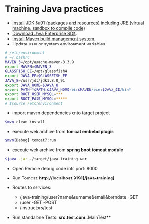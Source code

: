 # Training Java practices

- [Install JDK 8u91 (packages and resources) including JRE (virtual machine, sandbox to compile code)](http://www.oracle.com/technetwork/java/javase/downloads/jdk8-downloads-2133151.html)
- [Download Java Enterprise SDK](http://www.oracle.com/technetwork/java/javaee/downloads/index.html).
- [Install Maven build management system](https://maven.apache.org/download.cgi).
- Update user or system environment variables
```bash
# /etc/environment
# ~/.bashrc
MAVEN_3=/opt/apache-maven-3.3.9
export MAVEN=$MAVEN_3
GLASSFISH_EE=/opt/glassfish4
export JAVA_EE=$GLASSFISH_EE
JAVA_8=/usr/jdk/jdk1.8.0_91
export JAVA_HOME=$JAVA_8
export PATH="$PATH:$JAVA_HOME/bi:$MAVEN/bin:$JAVA_EE/bin"
export ROOT_USER_MYSQL=***
export ROOT_PASS_MYSQL=*****
# $source /etc/environment
```
- import maven dependencies onto target project
```bash
$mvn clean install
```
- execute web archive from **tomcat embebd plugin**
```bash
$mvn[Debug] tomcat7:run
```
- execute web archive from **spring boot tomcat module**
```bash
$java -jar ./target/java-training.war
```

- Open Remote debug code into port: 8000
- Run Tomcat: **http://localhost:9191[/java-training]**
- Routes to services:
  - /java-training/user?name&surname&email&borndate -GET
  - /user -GET -POST
  - /instructors/test

- Run standalone Tests: **src.test.com.**.MainTest**